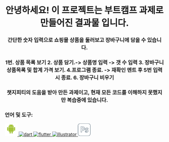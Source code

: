 <h1 align="center">안녕하세요! 이 프로젝트는 부트캠프 과제로 만들어진 결과물 입니다. </h1>
<h3 align="center">간단한 숫자 입력으로 쇼핑몰 상품을 둘러보고 장바구니에 담을 수 있습니다.</h3>
<h3 align="center"> 1번. 상품 목록 보기 2. 상품 담기.-> 상품명 입력 -> 갯 수 입력 3. 장바구니 상품목록 및 합계 가격 보기. 4.프로그램 종료. -> 재확인 멘트 후 5번 입력 시 종료. 6. 장바구니 비우기 </h3>
<h3 align="center">챗지피티의 도움을 받아 만든 과제이고, 현재 모든 코드를 이해하지 못했지만 복습중에 있습니다.</h3>

<h3 align="left">언어 및 도구:</h3>
<p align="left"> <a href="https://developer.android.com" target="_blank" rel="noreferrer"> <img src="https://raw.githubusercontent.com/devicons/devicon/master/icons/android/android-original-wordmark.svg" alt="android" width="40" height="40"/> </a> <a href="https://dart.dev" target="_blank" rel="noreferrer"> <img src="https://www.Vectorlogo.zone/logos/dartlang/dartlang-icon.svg" alt="dart" width="40" height="40"/> </a> <a href="https://flutter.dev" target="_blank" rel="noreferrer"> <img src="https://www.Vectorlogo.zone/logos/flutterio/flutterio-icon.svg" alt="flutter" width="40" height="40"/> </a> <a href="https://www.adobe.com/in/products/illustrator.html" target="_blank" rel="noreferrer"> <img src="https://www.Vectorlogo.zone/logos/adobe_illustrator/adobe_illustrator-icon.svg" alt="illustrator" width="40" height="40"/> </a> <a href="https://www.photoshop.com/ko" target="_blank" rel="참조 없음"> <img src="https://raw.githubusercontent.com/devicons/devicon/master/icons/photoshop/photoshop-line.svg" alt="포토샵" width="40" height="40"/> </a> </p>
